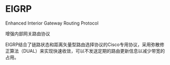# EIGRP

Enhanced Interior Gateway Routing Protocol

增强内部网关路由协议

EIGRP结合了链路状态和距离矢量型路由选择协议的Cisco专用协议，采用弥散修正算法（DUAL）来实现快速收敛，可以不发送定期的路由更新信息以减少带宽的占用。